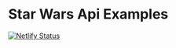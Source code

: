 # Star Wars Api Examples

[![Netlify Status](https://api.netlify.com/api/v1/badges/64f5b593-92aa-4f81-af6e-dc28d3e142c4/deploy-status)](https://app.netlify.com/sites/swapi-examples/deploys)